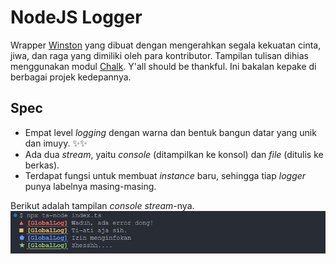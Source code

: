 # NodeJS Logger

Wrapper [Winston](https://www.npmjs.com/package/winston) yang dibuat dengan mengerahkan segala kekuatan cinta, jiwa, dan raga yang dimiliki oleh para kontributor. Tampilan tulisan dihias menggunakan modul [Chalk](https://www.npmjs.com/package/chalk). Y'all should be thankful. Ini bakalan kepake di berbagai projek kedepannya.

## Spec

- Empat level _logging_ dengan warna dan bentuk bangun datar yang unik dan imuyy. ✨✨
- Ada dua _stream_, yaitu _console_ (ditampilkan ke konsol) dan _file_ (ditulis ke berkas).
- Terdapat fungsi untuk membuat _instance_ baru, sehingga tiap _logger_ punya labelnya masing-masing.

Berikut adalah tampilan _console stream_-nya.
![tampilan](./assets/image.png)
